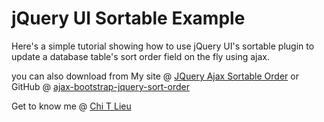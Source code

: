 # jQuery UI Sortable Example

Here's a simple tutorial showing how to use jQuery UI's sortable plugin to update a database table's sort order field on the fly using ajax.

you can also download from My site @ [JQuery Ajax Sortable Order](http://www.chilieu.me/ajax-jquery-sortable/)
or GitHub @ [ajax-bootstrap-jquery-sort-order](https://github.com/chilieu/ajax-bootstrap-jquery-sort-order)

Get to know me @ [Chi T Lieu](http://www.chilieu.me/)
